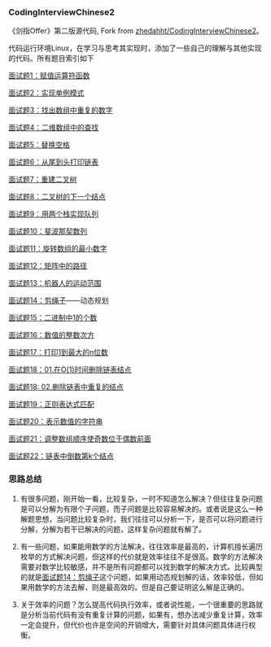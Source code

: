 ### CodingInterviewChinese2
《剑指Offer》第二版源代码, Fork from [zhedahht/CodingInterviewChinese2](https://github.com/zhedahht/CodingInterviewChinese2)。

代码运行环境Linux，在学习与思考其实现时，添加了一些自己的理解与其他实现的代码。所有题目索引如下

[面试题1：赋值运算符函数](./01_AssignmentOperator/AssignmentOperator.cpp)  

[面试题2：实现单例模式](./02_Singleton/singleton.cpp)             

[面试题3：找出数组中重复的数字](./03_DuplicationInArray)

[面试题4：二维数组中的查找](./04_FindInPartiallySortedMatrix/FindInPartiallySortedMatrix.cpp)

[面试题5：替换空格](./05_ReplaceSpaces/ReplaceSpaces.cpp)

[面试题6：从尾到头打印链表](./06_PrintListInReversedOrder/PrintListInReversedOrder.cpp)

[面试题7：重建二叉树](./07_ConstructBinaryTree/ConstructBinaryTree.cpp)

[面试题8：二叉树的下一个结点](./08_NextNodeInBinaryTrees/NextNodeInBinaryTrees.cpp)

[面试题9：用两个栈实现队列](./09_QueueWithTwoStacks/QueueWithTwoStacks.cpp)

[面试题10：斐波那契数列](./10_Fibonacci/Fibonacci.cpp)

[面试题11：旋转数组的最小数字](./11_MinNumberInRotatedArray/MinNumberInRotatedArray.cpp)

[面试题12：矩阵中的路径](./12_StringPathInMatrix/StringPathInMatrix.cpp)

[面试题13：机器人的运动范围](./13_RobotMove/RobotMove.cpp)

[面试题14：剪绳子](./14_CuttingRope/CuttingRope.cpp)——动态规划

[面试题15：二进制中1的个数](./15_NumberOf1Binary/NumberOf1InBinary.cpp)

[面试题16：数值的整数次方](./16_Power/Power.cpp)

[面试题17：打印1到最大的n位数](./17_Print1ToMaxOfNDigits/Print1ToMaxOfNDigits.cpp)

[面试题18：01.在O(1)时间删除链表结点](./18_01_DeleteNodeInList/DeleteNodeInList.cpp)

[面试题18: 02.删除链表中重复的结点](./18_02_DeleteDuplicatedNode/DeleteDuplicatedNode.cpp)

[面试题19：正则表达式匹配](./19_RegularExpressionsMatching/RegularExpressions.cpp)

[面试题20：表示数值的字符串](./20_NumericStrings/NumericStrings.cpp)

[面试题21：调整数组顺序使奇数位于偶数前面](./21_ReorderArray/ReorderArray.cpp)

[面试题22：链表中倒数第k个结点](./22_KthNodeFromEnd/KthNodeFromEnd.cpp)

### 思路总结

1. 有很多问题，刚开始一看，比较复杂，一时不知道怎么解决？但往往复杂问题是可以分解为有限个子问题，而子问题是比较容易解决的。或者说是这么一种解题思想，当问题比较复杂时，我们往往可以分析一下，是否可以将问题进行分解，分解为若干已解决的问题，这样复杂问题就有解了。     

2. 有一些问题，如果能用数学的方法解决，往往效率是最高的，计算机擅长遍历枚举的方式解决问题，但这样的代价就是效率往往不是很高。数学的方法解决需要对数学比较敏感，并不是所有问题都可以找到数学的解决方式。比较典型的就是[面试题14：剪绳子](./14_CuttingRope)这个问题，如果用动态规划解的话，效率较低，但如果用数学的方法去解，则是最高效的。但是自己要证明这么解是正确的。

3. 关于效率的问题？怎么提高代码执行效率，或者说性能，一个很重要的思路就是分析当前代码有没有重复计算的问题，如果有，想办法减少重复计算，效率一定会提升，但代价也许是空间的开销增大，需要针对具体问题具体进行权衡。